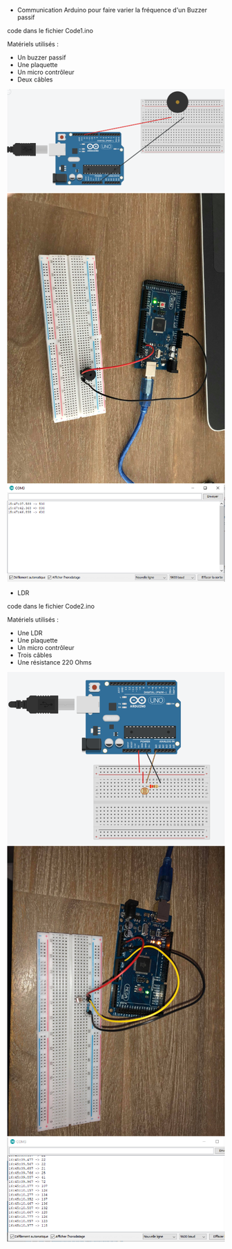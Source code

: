 - Communication Arduino pour faire varier la fréquence d'un Buzzer passif

code dans le fichier Code1.ino

Matériels utilisés : 
- Un buzzer passif
- Une plaquette
- Un micro contrôleur
- Deux câbles

<img src="./img/schema2_2.png" alt="Schéma électrique exercice"/>
<img src="./img/branchement2_2.jpg" alt="Photo exercice"/>
<img src="./img/variationFrequence2_2.png" alt="Test avec variation de fréquence"/>



- LDR

code dans le fichier Code2.ino

Matériels utilisés : 
- Une LDR
- Une plaquette
- Un micro contrôleur
- Trois câbles
- Une résistance 220 Ohms


<img src="./img/schemaLDR.png" alt="Schéma électrique LDR"/>
<img src="./img/branchementLDR.jpg" alt="Branchement LDR"/>
<img src="./img/testLDR.png" alt="Test LDR"/>

